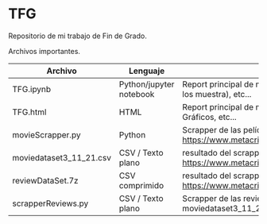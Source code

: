 # TFG
 
Repositorio de mi trabajo de Fin de Grado.


Archivos importantes.

| Archivo                                   | Lenguaje                | Descripción          |
|--------------------------------------------|-------------------------|---------------|
| TFG.ipynb    | Python/jupyter notebook | Report principal de mi trabajo. Resultados, Gráficos (Github no los muestra), etc...       | 
| TFG.html    | HTML | Report principal de mi trabajo **COMPILADO**. Resultados, Gráficos, etc...       | 
| movieScrapper.py | Python           | Scrapper de las pelícluas de la web  https://www.metacritic.com/browse/movies/score/metascore/all |  
| moviedataset3_11_21.csv  | CSV / Texto plano           | resultado del scrapping de las pelícluas de la web  https://www.metacritic.com/browse/movies/score/metascore/all |  
| reviewDataSet.7z | CSV comprimido         | resultado del scrapping de las reviews de pelícluas de la web  https://www.metacritic.com/browse/movies/score/metascore/all |  
| scrapperReviews.py  | CSV / Texto plano           | Scrapper de las reviews de las películas del archivo moviedataset3_11_21.csv  |  
